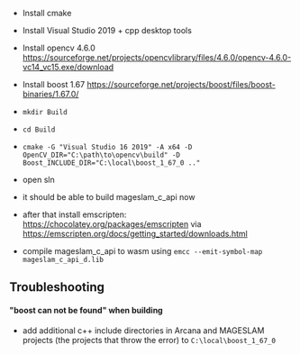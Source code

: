 
- Install cmake
- Install Visual Studio 2019 + cpp desktop tools
- Install opencv 4.6.0 https://sourceforge.net/projects/opencvlibrary/files/4.6.0/opencv-4.6.0-vc14_vc15.exe/download
- Install boost 1.67 https://sourceforge.net/projects/boost/files/boost-binaries/1.67.0/
- ``mkdir Build``
- ``cd Build``
- ``cmake -G "Visual Studio 16 2019" -A x64 -D OpenCV_DIR="C:\path\to\opencv\build" -D Boost_INCLUDE_DIR="C:\local\boost_1_67_0 .."``
- open sln
- it should be able to build mageslam_c_api now

- after that install emscripten: https://chocolatey.org/packages/emscripten via https://emscripten.org/docs/getting_started/downloads.html
- compile mageslam_c_api to wasm using ``emcc --emit-symbol-map mageslam_c_api_d.lib``

## Troubleshooting

#### "boost can not be found" when building
- add additional c++ include directories in Arcana and MAGESLAM projects (the projects that throw the error) to ``C:\local\boost_1_67_0``

